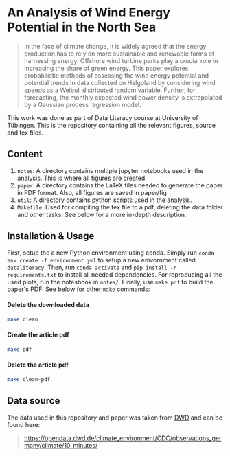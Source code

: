 # An Analysis of Wind Energy Potential in the North Sea

> In the face of climate change, it is widely agreed that the energy production
> has to rely on more sustainable and renewable forms of harnessing energy.
> Offshore wind turbine parks play a crucial role in increasing the share of green
> energy. This paper explores probabilistic methods of assessing the wind energy
> potential and potential trends in data collected on Helgoland by considering
> wind speeds as a Weibull distributed random variable.  Further, for forecasting,
> the monthly expected wind power density is extrapolated by a Gaussian process
> regression model.

This work was done as part of Data Literacy course at University of Tübingen.
This is the repository containing all the relevant figures, source and tex
files.

## Content

1. `notes`: A directory contains multiple jupyter notebooks used in the analysis.
This is where all figures are created.
2. `paper`: A directory contains the LaTeX files needed to generate the paper in
PDF format. Also, all figures are saved in paper/fig
3. `util`: A directory contains python scripts used in the analysis.
4. `Makefile`: Used for compiling the tex file to a pdf, deleting the data folder and
other tasks. See below for a more in-depth description.

## Installation & Usage

First, setup the a new Python environment using conda. Simply run `conda env
create -f environment.yml` to setup a new enivornment called `dataliteracy`.
Then, run `conda activate` and `pip install -r requirements.txt` to install all
needed dependencies. For reproducing all the used plots, run the notesbook in
`notes/`. Finally, use `make pdf` to build the paper's PDF. See below for
other `make` commands:

#### Delete the downloaded data

```bash
make clean
```

#### Create the article pdf

```bash
make pdf
```

#### Delete the article pdf

```bash
make clean-pdf
```

## Data source

The data used in this repository and paper was taken from [DWD](https://www.dwd.de) and can be found here:

> <https://opendata.dwd.de/climate_environment/CDC/observations_germany/climate/10_minutes/>


